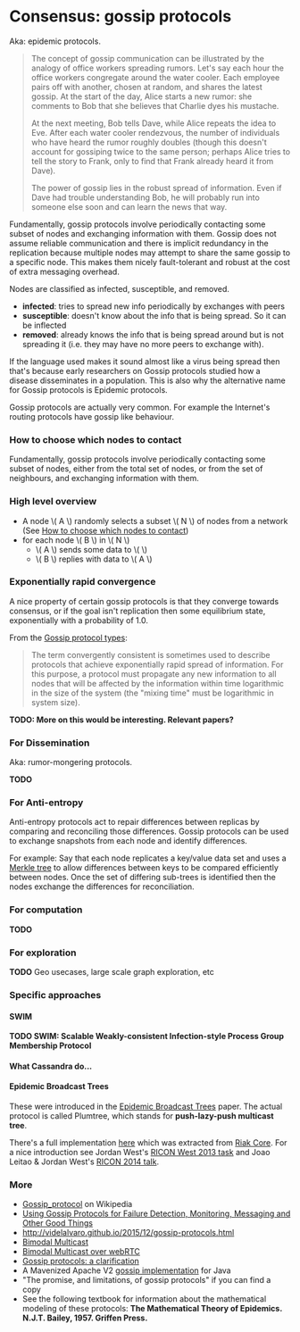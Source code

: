# Consensus: gossip protocols

Aka: epidemic protocols.

>The concept of gossip communication can be illustrated by the analogy of office workers spreading rumors. Let's say each hour the office workers congregate around the water cooler. Each employee pairs off with another, chosen at random, and shares the latest gossip. At the start of the day, Alice starts a new rumor: she comments to Bob that she believes that Charlie dyes his mustache.
>
>At the next meeting, Bob tells Dave, while Alice repeats the idea to Eve. After each water cooler rendezvous, the number of individuals who have heard the rumor roughly doubles (though this doesn't account for gossiping twice to the same person; perhaps Alice tries to tell the story to Frank, only to find that Frank already heard it from Dave).
>
>The power of gossip lies in the robust spread of information. Even if Dave had trouble understanding Bob, he will probably run into someone else soon and can learn the news that way.

Fundamentally, gossip protocols involve periodically contacting some subset of nodes and exchanging information with them. Gossip does not assume reliable communication and there is implicit redundancy in the replication because multiple nodes may attempt to share the same gossip to a specific node. This makes them nicely fault-tolerant and robust at the cost of extra messaging overhead.

Nodes are classified as infected, susceptible, and removed.
* **infected**: tries to spread new info periodically by exchanges with peers
* **susceptible**: doesn't know about the info that is being spread. So it can be inflected
* **removed**: already knows the info that is being spread around but is not spreading it (i.e. they may have no more peers to exchange with).

If the language used makes it sound almost like a virus being spread then that's because early researchers on Gossip protocols studied how a disease disseminates in a population. This is also why the alternative name for Gossip protocols is Epidemic protocols.


Gossip protocols are actually very common. For example the Internet's routing protocols have gossip like behaviour.

### <a name='which_nodes'>How to choose which nodes to contact</a>

Fundamentally, gossip protocols involve periodically contacting some subset of nodes, either from the total set of nodes, or from the set of neighbours, and exchanging information with them.

### High level overview

* A node \\( A \\) randomly selects a subset \\( N \\) of nodes from a network (See [How to choose which nodes to contact](#which_nodes))
* for each node \\( B \\) in \\( N \\)
  * \\( A \\) sends some data to \\( \\)
  * \\( B \\) replies with data to \\( A \\)


### Exponentially rapid convergence

A nice property of certain gossip protocols is that they converge towards consensus, or if the goal isn't replication then some equilibrium state, exponentially with a probability of 1.0.


From the [Gossip protocol types](https://en.wikipedia.org/wiki/Gossip_protocol#Gossip_protocol_types):
> The term convergently consistent is sometimes used to describe protocols that achieve exponentially rapid spread of information. For this purpose, a protocol must propagate any new information to all nodes that will be affected by the information within time logarithmic in the size of the system (the "mixing time" must be logarithmic in system size).

**TODO: More on this would be interesting. Relevant papers?**


### For Dissemination

Aka: rumor-mongering protocols.

**TODO**

### For Anti-entropy

Anti-entropy protocols act to repair differences between replicas by comparing and reconciling those differences. Gossip protocols can be used to exchange snapshots from each node and identify differences.

For example: Say that each node replicates a key/value data set and uses a [Merkle tree](merkle_trees.md) to allow differences between keys to be compared efficiently between nodes. Once the set of differing sub-trees is identified then the nodes exchange the differences for reconciliation.


### For computation

**TODO**

### For exploration

**TODO** Geo usecases, large scale graph exploration, etc


### Specific approaches

#### SWIM

**TODO SWIM: Scalable Weakly-consistent Infection-style Process Group Membership Protocol**


#### What Cassandra do...


#### Epidemic Broadcast Trees

These were introduced in the [Epidemic Broadcast Trees](http://homepages.gsd.inesc-id.pt/~jleitao/pdf/srds07-leitao.pdf) paper. The actual protocol is called Plumtree, which stands for **push-lazy-push multicast tree**.

There's a full implementation [here](https://github.com/helium/plumtree) which was extracted from [Riak Core](https://github.com/basho/riak_core). For a nice introduction see Jordan West's [RICON West 2013 task](https://www.youtube.com/watch?v=s4cCUTPU8GI) and Joao Leitao & Jordan West's [RICON 2014 talk](https://www.youtube.com/watch?v=bo367a6ZAwM).



### More

* [Gossip_protocol](https://en.wikipedia.org/wiki/Gossip_protocol) on Wikipedia
* [Using Gossip Protocols for Failure Detection, Monitoring, Messaging and Other Good Things](http://highscalability.com/blog/2011/11/14/using-gossip-protocols-for-failure-detection-monitoring-mess.html)
* http://videlalvaro.github.io/2015/12/gossip-protocols.html
* [Bimodal Multicast](https://www.cs.cornell.edu/Courses/cs614/2003SP/papers/BHO99.pdf)
* [Bimodal Multicast over webRTC](https://greta.io/documentation/gossip)
* [Gossip protocols: a clarification](http://blog.dshr.org/2014/11/gossip-protocols-clarification.html)
* A Mavenized Apache V2 [gossip implementation](https://github.com/edwardcapriolo/gossip) for Java
* "The promise, and limitations, of gossip protocols" if you can find a copy
* See the following textbook for information about the mathematical modeling of these protocols: **The Mathematical Theory of Epidemics. N.J.T. Bailey, 1957. Griffen Press.**
